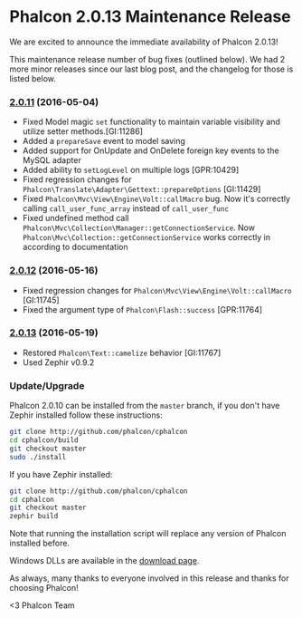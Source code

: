 Phalcon 2.0.13 Maintenance Release
==================================

We are excited to announce the immediate availability of Phalcon 2.0.13!

This maintenance release number of bug fixes (outlined below). We had 2 more minor releases since our last blog post, and the changelog for those is listed below.

### [2.0.11](https://github.com/phalcon/cphalcon/releases/tag/phalcon-v2.0.11) (2016-05-04)
- Fixed Model magic `set` functionality to maintain variable visibility and utilize setter methods.[GI:11286]
- Added a `prepareSave` event to model saving
- Added support for OnUpdate and OnDelete foreign key events to the MySQL adapter
- Added ability to `setLogLevel` on multiple logs [GPR:10429]
- Fixed regression changes for `Phalcon\Translate\Adapter\Gettext::prepareOptions` [GI:11429]
- Fixed `Phalcon\Mvc\View\Engine\Volt::callMacro` bug. Now it's correctly calling `call_user_func_array` instead of `call_user_func`
- Fixed undefined method call `Phalcon\Mvc\Collection\Manager::getConnectionService`. Now `Phalcon\Mvc\Collection::getConnectionService` works correctly in according to documentation

### [2.0.12](https://github.com/phalcon/cphalcon/releases/tag/phalcon-v2.0.12) (2016-05-16)
- Fixed regression changes for `Phalcon\Mvc\View\Engine\Volt::callMacro` [GI:11745]
- Fixed the argument type of `Phalcon\Flash::success` [GPR:11764]

### [2.0.13](https://github.com/phalcon/cphalcon/releases/tag/phalcon-v2.0.13) (2016-05-19)
- Restored `Phalcon\Text::camelize` behavior [GI:11767]
- Used Zephir v0.9.2

### Update/Upgrade

Phalcon 2.0.10 can be installed from the `master` branch, if you don't have Zephir installed follow these instructions:

```sh
git clone http://github.com/phalcon/cphalcon
cd cphalcon/build
git checkout master
sudo ./install
```

If you have Zephir installed:

```sh
git clone http://github.com/phalcon/cphalcon
cd cphalcon
git checkout master
zephir build
```

Note that running the installation script will replace any version of Phalcon installed before.

Windows DLLs are available in the [download page](https://phalconphp.com/en/download/windows).

As always, many thanks to everyone involved in this release and thanks for choosing Phalcon!

<3 Phalcon Team
